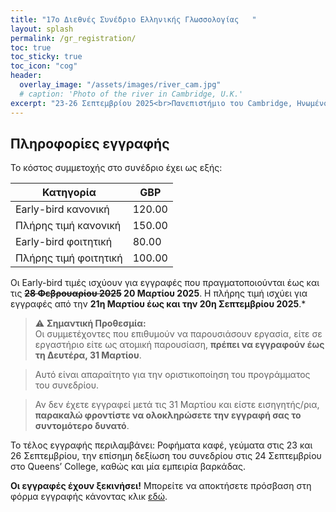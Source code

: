 ```yaml
---
title: "17ο Διεθνές Συνέδριο Ελληνικής Γλωσσολογίας   "
layout: splash
permalink: /gr_registration/
toc: true
toc_sticky: true
toc_icon: "cog"
header:
  overlay_image: "/assets/images/river_cam.jpg"
  # caption: 'Photo of the river in Cambridge, U.K.'
excerpt: "23-26 Σεπτεμβρίου 2025<br>Πανεπιστήμιο του Cambridge, Ηνωμένο Βασίλειο"
---
```


## Πληροφορίες εγγραφής

Το κόστος συμμετοχής στο συνέδριο έχει ως εξής:

| Κατηγορία | GBP |
| --- | --- |
| Early-bird κανονική | 120.00 |
| Πλήρης τιμή κανονική | 150.00 |
| Early-bird φοιτητική | 80.00 |
| Πλήρης τιμή φοιτητική | 100.00 |

Οι Early-bird τιμές ισχύουν για εγγραφές που πραγματοποιούνται έως και τις **~~28 Φεβρουαρίου 2025~~ 20 Μαρτίου 2025**. Η πλήρης τιμή ισχύει για εγγραφές από την **21η Μαρτίου έως και την 20η Σεπτεμβρίου 2025**.*

> ⚠ **Σημαντική Προθεσμία:**  
> Οι συμμετέχοντες που επιθυμούν να παρουσιάσουν εργασία, είτε σε εργαστήριο είτε ως ατομική παρουσίαση, **πρέπει να εγγραφούν έως τη Δευτέρα, 31 Μαρτίου**.

> Αυτό είναι απαραίτητο για την οριστικοποίηση του προγράμματος του συνεδρίου.

> Αν δεν έχετε εγγραφεί μετά τις 31 Μαρτίου και είστε εισηγητής/ρια, **παρακαλώ φροντίστε να ολοκληρώσετε την εγγραφή σας το συντομότερο δυνατό**.

Το τέλος εγγραφής περιλαμβάνει: Ροφήματα καφέ, γεύματα στις 23 και 26 Σεπτεμβρίου, την επίσημη δεξίωση του συνεδρίου στις 24 Σεπτεμβρίου στο Queens’ College, καθώς και μία εμπειρία βαρκάδας.

**Οι εγγραφές έχουν ξεκινήσει!**
Μπορείτε να αποκτήσετε πρόσβαση στη φόρμα εγγραφής κάνοντας κλικ [εδώ](https://onlinesales.admin.cam.ac.uk/conferences-and-events/modern-medieval-languages/greek-linguistics/the-17th-international-conference-on-greek-linguistics-september-2025).
